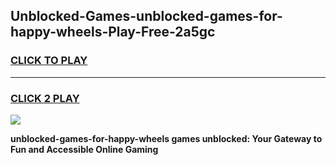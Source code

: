 
## Unblocked-Games-unblocked-games-for-happy-wheels-Play-Free-2a5gc
<h3>
<a href="https://premium76.site?title=unblocked-games-for-happy-wheels&ref=09A">CLICK TO PLAY</a></h3>
<hr>

<h3>
<a href="https://premium76.site?title=unblocked-games-for-happy-wheels&ref=09A">CLICK 2 PLAY</a>
  
</h3>

<a href="https://premium76.site?title=unblocked-games-for-happy-wheels&ref=09A"><img src="https://clearcache.store/games.png"></a>


**unblocked-games-for-happy-wheels games unblocked: Your Gateway to Fun and Accessible Online Gaming**
